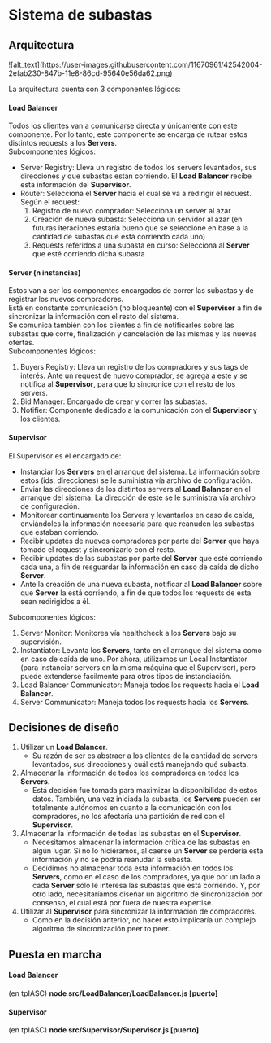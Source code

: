 <h1>Sistema de subastas</h1>
<h2>Arquitectura</h2>
![alt_text](https://user-images.githubusercontent.com/11670961/42542004-2efab230-847b-11e8-86cd-95640e56da62.png)


La arquitectura cuenta con 3 componentes lógicos:

<h4> Load Balancer</h4>
Todos los clientes van a comunicarse directa y únicamente con este componente. Por lo tanto, este componente se encarga de rutear estos distintos requests a los <b>Servers</b>.<br>
Subcomponentes lógicos:
<ul>
<li>Server Registry: Lleva un registro de todos los servers levantados, sus direcciones y que subastas están corriendo. El <b>Load Balancer</b> recibe esta información del <b>Supervisor</b>.</li>
<li>Router: Selecciona el <b>Server</b> hacia el cual se va a redirigir el request. Según el request:
    <ol>
        <li>Registro de nuevo comprador: Selecciona un server al azar</li>
        <li>Creación de nueva subasta: Selecciona un servidor al azar (en futuras iteraciones estaría bueno que se seleccione en base a la cantidad de subastas que está corriendo cada uno)</li>
        <li>Requests referidos a una subasta en curso: Selecciona al <b>Server</b> que esté corriendo dicha subasta</li>
    </ol>
</li>
</ul>

<h4> Server (n instancias)</h4>
Estos van a ser los componentes encargados de correr las subastas y de registrar los nuevos compradores.<br>
Está en constante comunicación (no bloqueante) con el <b>Supervisor</b> a fin de sincronizar la información con el resto del sistema.<br>
Se comunica también con los clientes a fin de notificarles sobre las subastas que corre, finalización y cancelación de las mismas y las nuevas ofertas.<br>
Subcomponentes lógicos:
<ol>
<li>Buyers Registry: Lleva un registro de los compradores y sus tags de interés. Ante un request de nuevo comprador, se agrega a este y se notifica al <b>Supervisor</b>, para que lo sincronice con el resto de los servers.</li>
<li>Bid Manager: Encargado de crear y correr las subastas.</li>
<li>Notifier: Componente dedicado a la comunicación con el <b>Supervisor</b> y los clientes.</li>
</ol>

<h4>Supervisor</h4>
El Supervisor es el encargado de:
<ul>
<li>Instanciar los <b>Servers</b> en el arranque del sistema. La información sobre estos (ids, direcciones) se le suministra vía archivo de configuración.</li>
<li>Enviar las direcciones de los distintos servers al <b>Load Balancer</b> en el arranque del sistema. La dirección de este se le suministra vía archivo de configuración.</li>
<li>Monitorear continuamente los Servers y levantarlos en caso de caída, enviándoles la información necesaria para que reanuden las subastas que estaban corriendo.</li>
<li>Recibir updates de nuevos compradores por parte del <b>Server</b> que haya tomado el request y sincronizarlo con el resto.</li>
    <li>Recibir updates de las subastas por parte del <b>Server</b> que esté corriendo cada una, a fin de resguardar la información en caso de caída de dicho <b>Server</b>.</li>
<li>Ante la creación de una nueva subasta, notificar al <b>Load Balancer</b> sobre que <b>Server</b> la está corriendo, a fin de que todos los requests de esta sean redirigidos a él.</li>
</ul>
Subcomponentes lógicos:
<ol>
<li>Server Monitor: Monitorea vía healthcheck a los <b>Servers</b> bajo su supervisión.</li>
<li>Instantiator: Levanta los <b>Servers</b>, tanto en el arranque del sistema como en caso de caída de uno. Por ahora, utilizamos un Local Instantiator (para instanciar servers en la misma máquina que el Supervisor), pero puede extenderse facilmente para otros tipos de instanciación. </li>
<li>Load Balancer Communicator: Maneja todos los requests hacia el <b>Load Balancer</b>.</li>
<li>Server Communicator: Maneja todos los requests hacia los <b>Servers</b>.</li>
</ol>

<h2>Decisiones de diseño</h2>
<ol>
<li>Utilizar un <b>Load Balancer</b>.
    <ul>
        <li>Su razón de ser es abstraer a los clientes de la cantidad de servers levantados, sus direcciones y cuál está manejando qué subasta.</li>
    </ul>
</li>
<li>Almacenar la información de todos los compradores en todos los <b>Servers</b>.
    <ul>
        <li>Está decisión fue tomada para maximizar la disponibilidad de estos datos. También, una vez iniciada la subasta, los <b>Servers</b>  pueden ser totalmente autónomos en cuanto a la comunicación con los compradores, no los afectaría una partición de red con el <b>Supervisor</b>.</li>
    </ul>
</li>
<li>Almacenar la información de todas las subastas en el <b>Supervisor</b>.
    <ul>
        <li>Necesitamos almacenar la información crítica de las subastas en algún lugar. Si no lo hiciéramos, al caerse un <b>Server</b> se perdería esta información y no se podría reanudar la subasta.</li>
        <li>Decidimos no almacenar toda esta información en todos los <b>Servers</b>, como en el caso de los compradores, ya que por un lado a cada <b>Server</b> sólo le interesa las subastas que está corriendo. Y, por otro lado, necesitaríamos diseñar un algoritmo de sincronización por consenso, el cual está por fuera de nuestra expertise.</li>
    </ul>
</li>
<li>Utilizar al <b>Supervisor</b> para sincronizar la información de compradores.
    <ul>
        <li>Como en la decisión anterior, no hacer esto implicaría un complejo algoritmo de sincronización peer to peer.</li>
    </ul>
</li>
</ol>

<h2>Puesta en marcha</h2>
<h4>Load Balancer</h4>
(en tpIASC) <b>node src/LoadBalancer/LoadBalancer.js [puerto]</b>
<h4>Supervisor</h4>
(en tpIASC) <b>node src/Supervisor/Supervisor.js [puerto]</b>
